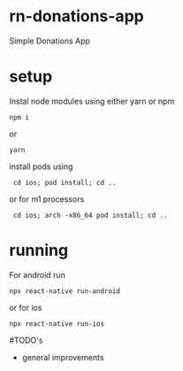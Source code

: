 # rn-donations-app

Simple Donations App

# setup

Instal node modules using either yarn or npm

`npm i`

or

`yarn`

install pods using

` cd ios; pod install; cd ..`

or for m1 processors

` cd ios; arch -x86_64 pod install; cd ..`

# running

For android run

`npx react-native run-android`

or for ios

`npx react-native run-ios`

#TODO's

- general improvements
